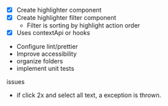 - [x] Create highlighter component
- [x] Create highlighter filter component
  - Filter is sorting by highlight action order
- [x] Uses contextApi or hooks
- Configure lint/prettier
- Improve accessibility
- organize folders
- implement unit tests

issues
- if click 2x and select all text, a exception is thrown.
